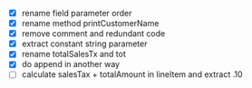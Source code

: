 - [x] rename field parameter order
- [x] rename method printCustomerName
- [x] remove comment and redundant code
- [x] extract constant string parameter
- [x] rename totalSalesTx and tot
- [x] do append in another way
- [ ] calculate salesTax + totalAmount in lineItem and extract .10